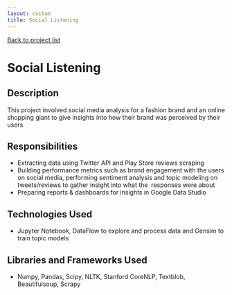 ```yaml
---
layout: custom
title: Social Listening
---
```

[Back to project list](https://skumarlabs.github.io/#what-i-have-developed)
# Social Listening
## Description
This project involved social media analysis for a fashion brand and an online shopping giant to give insights into how their brand was perceived by their users

## Responsibilities
* Extracting data using Twitter API and Play Store reviews scraping
* Building performance metrics such as brand engagement with the users on social media, performing sentiment analysis and topic modeling on tweets/reviews to gather insight into what the  responses were about
* Preparing reports & dashboards for insights in Google Data Studio

## Technologies Used
* Jupyter Notebook, DataFlow to explore and process data and Gensim to train topic models

## Libraries and Frameworks Used
* Numpy, Pandas, Scipy, NLTK, Stanford CoreNLP, Textblob, Beautifulsoup, Scrapy